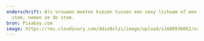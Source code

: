 ```yaml
---
onderschrift: Als vrouwen moeten kiezen tussen een sexy lichaam of een sexy
  stem, nemen ze de stem.
bron: Pixabay.com
image: https://res.cloudinary.com/ddio9vlzi/image/upload/v1680936062/sciencegeek/posts/sexy-man-torso.jpg
---
```

